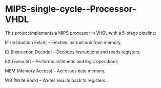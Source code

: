 # MIPS-single-cycle--Processor-VHDL
This project implements a MIPS processor in VHDL with a 5-stage pipeline:

IF (Instruction Fetch) – Fetches instructions from memory.

ID (Instruction Decode) – Decodes instructions and reads registers.

EX (Execute) – Performs arithmetic and logic operations.

MEM (Memory Access) – Accesses data memory.

WB (Write Back) – Writes results back to registers.
